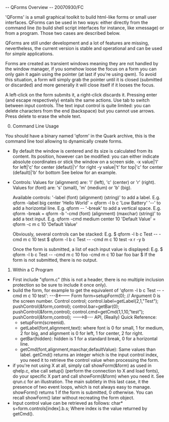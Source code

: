 -- QForms Overview
-- 20070930/FC


'QForms' is a small graphical toolkit to build html-like forms or
small user interfaces. QForms can be used in two ways: either
directly from the command line (to build shell script interfaces
for instance, like xmessage) or from a program. Those two cases
are described below.

QForms are still under development and a lot of features are missing,
nevertheless, the current version is stable and operational and can
be used for *simple* applications.

Forms are created as transient windows meaning they are not handled
by the window manager, if you somehow loose the focus on a form you
can only gain it again using the pointer (at last if you're using
qwm). To avoid this situation, a form will simply grab the pointer
until it is closed (submitted or discarded) and more generally it
will close itself if it looses the focus.

A left-click on the form submits it, a right-click discards it.
Pressing enter (and escape respectively) entails the same actions.
Use tab to switch between input controls. The text input control is
quite limited: you can delete characters from the end (backspace)
but you cannot use arrows. Press delete to erase the whole text.


0. Command Line Usage

 You should have a binary named 'qform' in the Quark archive, this is
 the command line tool allowing to dynamically create forms.

 - By default the window is centered and its size is calculated from
   its content. Its position, however can be modified: you can either
   indicate absolute coordinates or stick the window on a screen side.
   -x value|'l' for left|'c' for center (defaut)|'r' for right
   -y value|'t' for top|'c' for center (default)|'b' for bottom
   See below for an example.

 - Controls:
   Values for (alignment) are: 'l' (left), 'c' (center) or 'r' (right).
   Values for (font) are: 's' (small), 'm' (medium) or 'b' (big).

   Available controls:
   '-label (font) (alignment) (string)' to add a label.
     E.g. qform -label big center 'Hello World'
        = qform -l b c 'Low Battery'
   '--' to add a horizontal line.
     E.g. qform --
   '-break' to add a vertical space.
     E.g. qform -break
        = qform -b
   '-cmd (font) (alignment) (maxchar) (string)' to add a text input.
     E.g. qform -cmd medium center 10 'Default Value'
        = qform -c m c 10 'Default Value'

   Obviously, several controls can be stacked:
   E.g. $ qform -l b c Test -- -cmd m c 10 test
        $ qform -l b c Test -- -cmd m c 10 test -x r -y b

   Once the form is submitted, a list of each input value is displayed:
   E.g. $ qform -l b c Test -- -cmd m c 10 foo -cmd m c 10 bar
        foo
        bar
        $ 
   If the form is not submitted, there is no output.


1. Within a C Program

 - First include "qform.c" (this is not a header, there is no multiple
   inclusion protection so be sure to include it once only).
 - build the form, for example to get the equivalent of
   'qform -l b c Test -- -cmd m c 10 test':
   ---8<---
   Form form=setupForm(0); // Argument 0 is the screen number.
   Control control;
   control.label=getLabel(2,1,"Test");
   pushControl(&form,control);
   control.bar=getBar(0);
   pushControl(&form,control);
   control.cmd=getCmd(1,1,10,"test");
   pushControl(&form,control);
   --->8---
   API, (Really) Quick Reference:
   - setupForm(screenid).
   - getLabel(font,alignment,text):
     where font is 0 for small, 1 for medium, 2 for big,
     and alignment is 0 for left, 1 for center, 2 for right.
   - getBar(hidden):
     hidden is 1 for a standard break, 0 for a horizontal line.
   - getCmd(font,alignment,maxchar,defaultValue):
     Same values than label. getCmd() returns an integer which is
     the input control index, you need it to retrieve the control
     value when processing the form.
 - if you're not using X at all, simply call showForm(&form) as
   used in qhelp.c, else call setup() (perform the connection to X and
   load fonts), do your specific X part and call showForm(&form)
   when you need it. See qrun.c for an illustration.
   The main subtlety in this last case, it the presence of two
   event loops, which is not always easy to manage.
   showForm() returns 1 if the form is submitted, 0 otherwise.
   You can recall showForm() later without recreating the form object.
 - Input control value can be retrieved as follows:
   char* s=form.controls[index].b.s;
   Where index is the value returned by getCmd().


